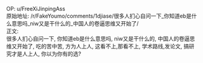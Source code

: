 
OP: u/FreeXiJinpingAss  
原始地址: /r/FakeYoumo/comments/1djiase/很多人扪心自问一下_你知道eb是什么意思吗_niw又是干什么的_中国人的卷逼思维又开始了/  
正文:  
很多人扪心自问一下, 你知道eb是什么意思吗, niw又是干什么的, 中国人的卷逼思维又开始了, 吃的苦中苦, 方为人上人, 这看不上,那看不上, 学术路线,发论文, 搞研究才是人上人, 你以为你有的选?  

